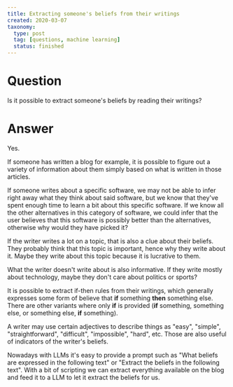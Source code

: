 ```yaml
---
title: Extracting someone's beliefs from their writings
created: 2020-03-07
taxonomy:
  type: post
  tag: [questions, machine learning]
  status: finished
---
```


# Question
Is it possible to extract someone's beliefs by reading their writings?

# Answer
Yes.

If someone has written a blog for example, it is possible to figure out a variety of information about them simply based on what is written in those articles.

If someone writes about a specific software, we may not be able to infer right away what they think about said software, but we know that they've spent enough time to learn a bit about this specific software. If we know all the other alternatives in this category of software, we could infer that the user believes that this software is possibly better than the alternatives, otherwise why would they have picked it?

If the writer writes a lot on a topic, that is also a clue about their beliefs. They probably think that this topic is important, hence why they write about it. Maybe they write about this topic because it is lucrative to them.

What the writer doesn't write about is also informative. If they write mostly about technology, maybe they don't care about politics or sports?

It is possible to extract if-then rules from their writings, which generally expresses some form of believe that **if** something **then** something else. There are other variants where only **if** is provided (**if** something, something else, or something else, **if** something).

A writer may use certain adjectives to describe things as "easy", "simple", "straightforward", "difficult", "impossible", "hard", etc. Those are also useful of indicators of the writer's beliefs.

Nowadays with LLMs it's easy to provide a prompt such as "What beliefs are expressed in the following text" or "Extract the beliefs in the following text". With a bit of scripting we can extract everything available on the blog and feed it to a LLM to let it extract the beliefs for us.

